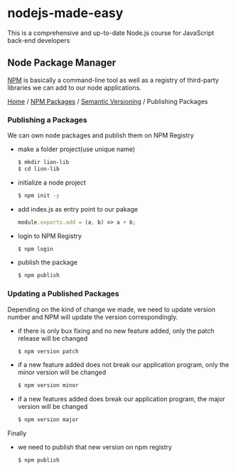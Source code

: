 # nodejs-made-easy

This is a comprehensive and up-to-date Node.js course for JavaScript back-end developers

## Node Package Manager

[NPM](https://www.npmjs.com) is basically a command-line tool as well as a registry of third-party libraries we can add to our node applications.

[Home](../README.md) / [NPM Packages](./npm-packages.md) / [Semantic Versioning](./semantic-versioning.md) / Publishing Packages

### Publishing a Packages

We can own node packages and publish them on NPM Registry

- make a folder project(use unique name)

  ```zsh
  $ mkdir lion-lib
  $ cd lion-lib
  ```

- initialize a node project

  ```zsh
  $ npm init -y
  ```

- add index.js as entry point to our pakage

  ```js
  module.exports.add = (a, b) => a + b;
  ```

- login to NPM Registry

  ```zsh
  $ npm login
  ```

- publish the package

  ```zsh
  $ npm publish
  ```

### Updating a Published Packages

Depending on the kind of change we made, we need to update version number and NPM will update the version correspondingly.

- if there is only bux fixing and no new feature added, only the patch release will be changed

  ```js
  $ npm version patch
  ```

- if a new feature added does not break our application program, only the minor version will be changed

  ```js
  $ npm version minor
  ```

- if a new features added does break our application program, the major version will be changed

  ```js
  $ npm version major
  ```

Finally

- we need to publish that new version on npm registry

  ```js
  $ npm publish
  ```
